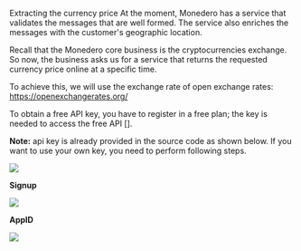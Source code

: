 Extracting the currency price
At the moment, Monedero has a service that validates the messages that are well formed. The service also enriches the messages with the customer's geographic location.

Recall that the Monedero core business is the cryptocurrencies exchange. So now, the business asks us for a service that returns the requested currency price online at a specific time.

To achieve this, we will use the exchange rate of open exchange rates: https://openexchangerates.org/

To obtain a free API key, you have to register in a free plan; the key is needed to access the free API [].

**Note:** api key is already provided in the source code as shown below. If you want to use your own key, you need to perform following steps.

![](https://github.com/fenago/katacoda-scenarios/raw/master/apache-kafka/apache-kafka-message-enrichment/steps/7/0.JPG)


**Signup**

![](https://github.com/fenago/katacoda-scenarios/raw/master/apache-kafka/apache-kafka-message-enrichment/steps/7/1.JPG)
	
**AppID**

![](https://github.com/fenago/katacoda-scenarios/raw/master/apache-kafka/apache-kafka-message-enrichment/steps/7/2.JPG)


